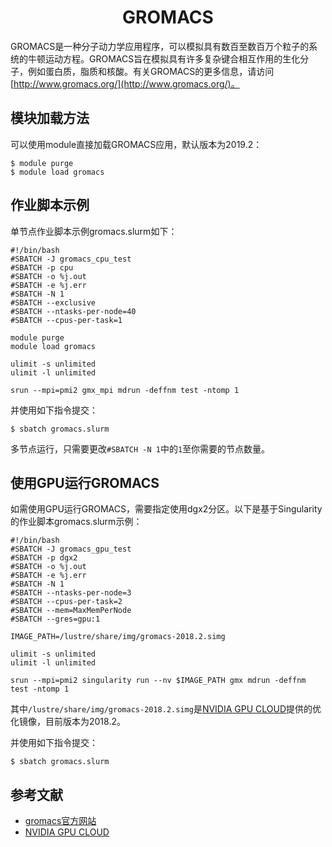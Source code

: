 # <center>GROMACS</center>

GROMACS是一种分子动力学应用程序，可以模拟具有数百至数百万个粒子的系统的牛顿运动方程。GROMACS旨在模拟具有许多复杂键合相互作用的生化分子，例如蛋白质，脂质和核酸。有关GROMACS的更多信息，请访问[http://www.gromacs.org/](http://www.gromacs.org/)。

## 模块加载方法

可以使用module直接加载GROMACS应用，默认版本为2019.2：

```shell
$ module purge
$ module load gromacs
```

## 作业脚本示例

单节点作业脚本示例gromacs.slurm如下：

```
#!/bin/bash
#SBATCH -J gromacs_cpu_test
#SBATCH -p cpu
#SBATCH -o %j.out
#SBATCH -e %j.err
#SBATCH -N 1
#SBATCH --exclusive
#SBATCH --ntasks-per-node=40
#SBATCH --cpus-per-task=1

module purge
module load gromacs

ulimit -s unlimited
ulimit -l unlimited

srun --mpi=pmi2 gmx_mpi mdrun -deffnm test -ntomp 1
```

并使用如下指令提交：

```
$ sbatch gromacs.slurm
```

多节点运行，只需要更改`#SBATCH -N 1`中的`1`至你需要的节点数量。

## 使用GPU运行GROMACS

如需使用GPU运行GROMACS，需要指定使用dgx2分区。以下是基于Singularity的作业脚本gromacs.slurm示例：

```
#!/bin/bash
#SBATCH -J gromacs_gpu_test
#SBATCH -p dgx2
#SBATCH -o %j.out
#SBATCH -e %j.err
#SBATCH -N 1
#SBATCH --ntasks-per-node=3
#SBATCH --cpus-per-task=2
#SBATCH --mem=MaxMemPerNode
#SBATCH --gres=gpu:1

IMAGE_PATH=/lustre/share/img/gromacs-2018.2.simg

ulimit -s unlimited
ulimit -l unlimited

srun --mpi=pmi2 singularity run --nv $IMAGE_PATH gmx mdrun -deffnm test -ntomp 1
```

其中`/lustre/share/img/gromacs-2018.2.simg`是[NVIDIA GPU CLOUD](https://ngc.nvidia.com/)提供的优化镜像，目前版本为2018.2。

并使用如下指令提交：

```
$ sbatch gromacs.slurm
```

## 参考文献

- [gromacs官方网站](http://www.gromacs.org/)
- [NVIDIA GPU CLOUD](https://ngc.nvidia.com/catalog/containers/hpc:gromacs)